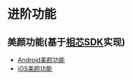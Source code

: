# 进阶功能
## 美颜功能(基于[相芯SDK](https://www.faceunity.com)实现)
- [Android美颜功能](美颜_Android.md)
- [iOS美颜功能](美颜_iOS.md)

